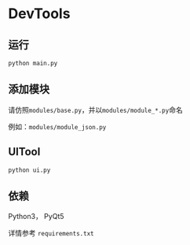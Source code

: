 # DevTools

## 运行

```shell
python main.py
```

## 添加模块

请仿照`modules/base.py`，并以`modules/module_*.py`命名

例如：`modules/module_json.py`

## UITool

```shell
python ui.py
```

## 依赖

Python3， PyQt5

详情参考 `requirements.txt`
